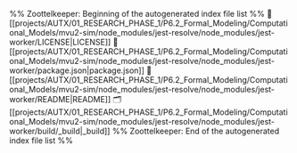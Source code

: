 %% Zoottelkeeper: Beginning of the autogenerated index file list  %%
📄 [[projects/AUTX/01_RESEARCH_PHASE_1/P6.2_Formal_Modeling/Computational_Models/mvu2-sim/node_modules/jest-resolve/node_modules/jest-worker/LICENSE|LICENSE]]
📄 [[projects/AUTX/01_RESEARCH_PHASE_1/P6.2_Formal_Modeling/Computational_Models/mvu2-sim/node_modules/jest-resolve/node_modules/jest-worker/package.json|package.json]]
📄 [[projects/AUTX/01_RESEARCH_PHASE_1/P6.2_Formal_Modeling/Computational_Models/mvu2-sim/node_modules/jest-resolve/node_modules/jest-worker/README|README]]
🗂️ [[projects/AUTX/01_RESEARCH_PHASE_1/P6.2_Formal_Modeling/Computational_Models/mvu2-sim/node_modules/jest-resolve/node_modules/jest-worker/build/_build|_build]]
%% Zoottelkeeper: End of the autogenerated index file list  %%
